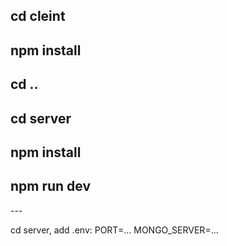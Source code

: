 <h2>cd cleint</h2>
<h2>npm install</h2>
<h2>cd ..</h2>
<h2>cd server</h2>
<h2>npm install</h2>
<h2>npm run dev</h2>
---
<p>
cd server, add .env: 
PORT=...
MONGO_SERVER=...
</p>
